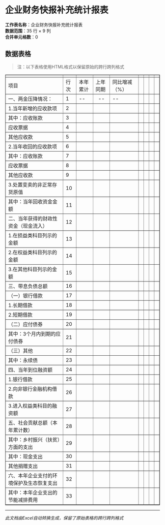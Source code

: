 # 企业财务快报补充统计报表

**工作表名称**：企业财务快报补充统计报表  
**数据范围**：35 行 × 9 列  
**合并单元格数**：0  

## 数据表格

> 注：以下表格使用HTML格式以保留原始的跨行跨列格式

<table border="1" cellspacing="0" cellpadding="5" style="border-collapse: collapse;">
  <tr>
    <td></td>
    <td></td>
    <td></td>
    <td></td>
    <td></td>
    <td></td>
    <td></td>
    <td></td>
    <td></td>
  </tr>
  <tr>
    <td style="vertical-align: middle">项目</td>
    <td style="vertical-align: middle">行次</td>
    <td style="vertical-align: middle">本年累计</td>
    <td style="vertical-align: middle">上年同期</td>
    <td style="vertical-align: middle">同比增减（%）</td>
    <td></td>
    <td></td>
    <td></td>
    <td></td>
  </tr>
  <tr>
    <td style="vertical-align: middle">一、两金压降情况：</td>
    <td style="vertical-align: middle">1</td>
    <td style="vertical-align: middle">--</td>
    <td style="text-align: center; vertical-align: middle">--</td>
    <td style="vertical-align: middle">--</td>
    <td></td>
    <td></td>
    <td></td>
    <td></td>
  </tr>
  <tr>
    <td style="vertical-align: middle">1.当年新增的应收款项</td>
    <td style="vertical-align: middle">2</td>
    <td style="vertical-align: middle"></td>
    <td style="vertical-align: middle"></td>
    <td style="vertical-align: middle"></td>
    <td></td>
    <td></td>
    <td></td>
    <td></td>
  </tr>
  <tr>
    <td style="vertical-align: middle">其中：应收账款</td>
    <td style="vertical-align: middle">3</td>
    <td style="vertical-align: middle"></td>
    <td style="vertical-align: middle"></td>
    <td style="vertical-align: middle"></td>
    <td></td>
    <td></td>
    <td></td>
    <td></td>
  </tr>
  <tr>
    <td style="vertical-align: middle">应收票据</td>
    <td style="vertical-align: middle">4</td>
    <td style="vertical-align: middle"></td>
    <td style="vertical-align: middle"></td>
    <td style="vertical-align: middle"></td>
    <td></td>
    <td style="vertical-align: middle"></td>
    <td></td>
    <td></td>
  </tr>
  <tr>
    <td style="vertical-align: middle">其他应收款</td>
    <td style="vertical-align: middle">5</td>
    <td style="vertical-align: middle"></td>
    <td style="vertical-align: middle"></td>
    <td style="vertical-align: middle"></td>
    <td></td>
    <td style="vertical-align: middle"></td>
    <td></td>
    <td></td>
  </tr>
  <tr>
    <td style="vertical-align: middle">2.当年收回的应收款项</td>
    <td style="vertical-align: middle">6</td>
    <td style="vertical-align: middle"></td>
    <td style="vertical-align: middle"></td>
    <td style="vertical-align: middle"></td>
    <td></td>
    <td></td>
    <td style="vertical-align: middle"></td>
    <td></td>
  </tr>
  <tr>
    <td style="vertical-align: middle">其中：应收账款</td>
    <td style="vertical-align: middle">7</td>
    <td style="vertical-align: middle"></td>
    <td style="vertical-align: middle"></td>
    <td style="vertical-align: middle"></td>
    <td></td>
    <td style="vertical-align: middle"></td>
    <td style="vertical-align: middle"></td>
    <td style="vertical-align: middle"></td>
  </tr>
  <tr>
    <td style="vertical-align: middle">应收票据</td>
    <td style="vertical-align: middle">8</td>
    <td style="vertical-align: middle"></td>
    <td style="vertical-align: middle"></td>
    <td style="vertical-align: middle"></td>
    <td></td>
    <td></td>
    <td></td>
    <td></td>
  </tr>
  <tr>
    <td style="vertical-align: middle">其他应收款</td>
    <td style="vertical-align: middle">9</td>
    <td style="vertical-align: middle"></td>
    <td style="vertical-align: middle"></td>
    <td style="vertical-align: middle"></td>
    <td></td>
    <td></td>
    <td></td>
    <td></td>
  </tr>
  <tr>
    <td style="vertical-align: middle">3.处置变卖的非正常存货原值</td>
    <td style="vertical-align: middle">10</td>
    <td style="vertical-align: middle"></td>
    <td style="vertical-align: middle"></td>
    <td style="vertical-align: middle"></td>
    <td></td>
    <td></td>
    <td></td>
    <td></td>
  </tr>
  <tr>
    <td style="vertical-align: middle">其中：当年回收资金金额</td>
    <td style="vertical-align: middle">11</td>
    <td style="vertical-align: middle"></td>
    <td style="vertical-align: middle"></td>
    <td style="vertical-align: middle"></td>
    <td></td>
    <td></td>
    <td></td>
    <td></td>
  </tr>
  <tr>
    <td style="vertical-align: middle">二、当年获得的财政性资金（现金流入）</td>
    <td style="vertical-align: middle">12</td>
    <td style="vertical-align: middle"></td>
    <td style="vertical-align: middle"></td>
    <td style="vertical-align: middle"></td>
    <td></td>
    <td></td>
    <td></td>
    <td></td>
  </tr>
  <tr>
    <td style="vertical-align: middle">1.在损益类科目列示的金额</td>
    <td style="vertical-align: middle">13</td>
    <td style="vertical-align: middle"></td>
    <td style="vertical-align: middle"></td>
    <td style="vertical-align: middle"></td>
    <td></td>
    <td></td>
    <td></td>
    <td></td>
  </tr>
  <tr>
    <td style="vertical-align: middle">2.在权益类科目列示的金额</td>
    <td style="vertical-align: middle">14</td>
    <td style="vertical-align: middle"></td>
    <td style="vertical-align: middle"></td>
    <td style="vertical-align: middle"></td>
    <td></td>
    <td></td>
    <td></td>
    <td></td>
  </tr>
  <tr>
    <td style="vertical-align: middle">3.在其他科目列示的金额</td>
    <td style="vertical-align: middle">15</td>
    <td style="vertical-align: middle"></td>
    <td style="vertical-align: middle"></td>
    <td style="vertical-align: middle"></td>
    <td></td>
    <td></td>
    <td></td>
    <td></td>
  </tr>
  <tr>
    <td style="vertical-align: middle">三、带息负债总额</td>
    <td style="vertical-align: middle">16</td>
    <td style="vertical-align: middle"></td>
    <td style="vertical-align: middle"></td>
    <td style="vertical-align: middle"></td>
    <td></td>
    <td></td>
    <td style="vertical-align: middle"></td>
    <td></td>
  </tr>
  <tr>
    <td style="vertical-align: middle">（一）银行借款</td>
    <td style="vertical-align: middle">17</td>
    <td style="vertical-align: middle"></td>
    <td style="vertical-align: middle"></td>
    <td style="vertical-align: middle"></td>
    <td></td>
    <td></td>
    <td style="vertical-align: middle"></td>
    <td></td>
  </tr>
  <tr>
    <td style="vertical-align: middle">1.长期借款</td>
    <td style="vertical-align: middle">18</td>
    <td style="vertical-align: middle"></td>
    <td style="vertical-align: middle"></td>
    <td style="vertical-align: middle"></td>
    <td></td>
    <td></td>
    <td style="vertical-align: middle"></td>
    <td></td>
  </tr>
  <tr>
    <td style="vertical-align: middle">2.短期借款</td>
    <td style="vertical-align: middle">19</td>
    <td style="vertical-align: middle"></td>
    <td style="vertical-align: middle"></td>
    <td style="vertical-align: middle"></td>
    <td></td>
    <td></td>
    <td></td>
    <td></td>
  </tr>
  <tr>
    <td style="vertical-align: middle">（二）应付债券</td>
    <td style="vertical-align: middle">20</td>
    <td style="vertical-align: middle"></td>
    <td style="vertical-align: middle"></td>
    <td style="vertical-align: middle"></td>
    <td></td>
    <td></td>
    <td></td>
    <td></td>
  </tr>
  <tr>
    <td style="vertical-align: middle">其中：3个月内到期的应付债券</td>
    <td style="vertical-align: middle">21</td>
    <td style="vertical-align: middle"></td>
    <td style="vertical-align: middle"></td>
    <td style="vertical-align: middle"></td>
    <td></td>
    <td></td>
    <td></td>
    <td></td>
  </tr>
  <tr>
    <td style="vertical-align: middle">（三）其他</td>
    <td style="vertical-align: middle">22</td>
    <td style="vertical-align: middle"></td>
    <td style="vertical-align: middle"></td>
    <td style="vertical-align: middle"></td>
    <td></td>
    <td></td>
    <td></td>
    <td></td>
  </tr>
  <tr>
    <td style="vertical-align: middle">其中：永续债</td>
    <td style="vertical-align: middle">23</td>
    <td style="vertical-align: middle"></td>
    <td style="vertical-align: middle"></td>
    <td style="vertical-align: middle"></td>
    <td></td>
    <td></td>
    <td></td>
    <td></td>
  </tr>
  <tr>
    <td style="vertical-align: middle">四、当年到位融资额</td>
    <td style="vertical-align: middle">24</td>
    <td style="vertical-align: middle"></td>
    <td style="vertical-align: middle"></td>
    <td style="vertical-align: middle"></td>
    <td></td>
    <td></td>
    <td style="vertical-align: middle"></td>
    <td></td>
  </tr>
  <tr>
    <td style="vertical-align: middle">1.银行借款</td>
    <td style="vertical-align: middle">25</td>
    <td style="vertical-align: middle"></td>
    <td style="vertical-align: middle"></td>
    <td style="vertical-align: middle"></td>
    <td></td>
    <td></td>
    <td style="vertical-align: middle"></td>
    <td></td>
  </tr>
  <tr>
    <td style="vertical-align: middle">2.向非银行金融机构借款</td>
    <td style="vertical-align: middle">26</td>
    <td style="vertical-align: middle"></td>
    <td style="vertical-align: middle"></td>
    <td style="vertical-align: middle"></td>
    <td></td>
    <td></td>
    <td></td>
    <td></td>
  </tr>
  <tr>
    <td style="vertical-align: middle">3.进入权益类科目的融资额</td>
    <td style="vertical-align: middle">27</td>
    <td style="vertical-align: middle"></td>
    <td style="vertical-align: middle"></td>
    <td style="vertical-align: middle"></td>
    <td></td>
    <td></td>
    <td></td>
    <td></td>
  </tr>
  <tr>
    <td style="vertical-align: middle">五、社会贡献总额（本年累计数）</td>
    <td style="vertical-align: middle">28</td>
    <td style="vertical-align: middle"></td>
    <td style="vertical-align: middle"></td>
    <td style="vertical-align: middle"></td>
    <td></td>
    <td></td>
    <td></td>
    <td></td>
  </tr>
  <tr>
    <td style="vertical-align: middle">其中：乡村振兴（扶贫）方面的支出</td>
    <td style="vertical-align: middle">29</td>
    <td style="vertical-align: middle"></td>
    <td style="vertical-align: middle"></td>
    <td style="vertical-align: middle"></td>
    <td></td>
    <td></td>
    <td></td>
    <td></td>
  </tr>
  <tr>
    <td style="vertical-align: middle">其中：现金支出</td>
    <td style="vertical-align: middle">30</td>
    <td style="vertical-align: middle"></td>
    <td style="vertical-align: middle"></td>
    <td style="vertical-align: middle"></td>
    <td></td>
    <td></td>
    <td></td>
    <td></td>
  </tr>
  <tr>
    <td style="vertical-align: middle">其他捐赠支出</td>
    <td style="vertical-align: middle">31</td>
    <td style="vertical-align: middle"></td>
    <td style="vertical-align: middle"></td>
    <td style="vertical-align: middle"></td>
    <td></td>
    <td></td>
    <td></td>
    <td></td>
  </tr>
  <tr>
    <td style="vertical-align: middle">六、本年企业支付的环境保护及生态恢复支出</td>
    <td style="vertical-align: middle">32</td>
    <td style="vertical-align: middle"></td>
    <td style="vertical-align: middle"></td>
    <td style="vertical-align: middle"></td>
    <td></td>
    <td></td>
    <td></td>
    <td></td>
  </tr>
  <tr>
    <td style="vertical-align: middle">其中：本年企业支出的节能减排费用</td>
    <td style="vertical-align: middle">33</td>
    <td style="vertical-align: middle"></td>
    <td style="vertical-align: middle"></td>
    <td style="vertical-align: middle"></td>
    <td></td>
    <td></td>
    <td></td>
    <td></td>
  </tr>
</table>

---

*此文档由Excel自动转换生成，保留了原始表格的跨行跨列格式*